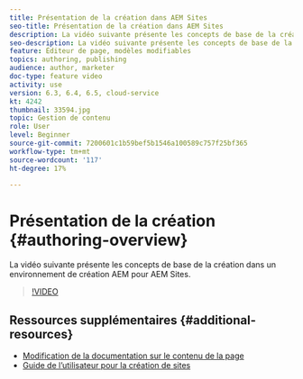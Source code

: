 ```yaml
---
title: Présentation de la création dans AEM Sites
seo-title: Présentation de la création dans AEM Sites
description: La vidéo suivante présente les concepts de base de la création dans un environnement de création AEM. Il utilise la console Sites comme base.
seo-description: La vidéo suivante présente les concepts de base de la création dans un environnement de création AEM. Il utilise la console Sites comme base.
feature: Éditeur de page, modèles modifiables
topics: authoring, publishing
audience: author, marketer
doc-type: feature video
activity: use
version: 6.3, 6.4, 6.5, cloud-service
kt: 4242
thumbnail: 33594.jpg
topic: Gestion de contenu
role: User
level: Beginner
source-git-commit: 7200601c1b59bef5b1546a100589c757f25bf365
workflow-type: tm+mt
source-wordcount: '117'
ht-degree: 17%

---
```



# Présentation de la création {#authoring-overview}

La vidéo suivante présente les concepts de base de la création dans un environnement de création AEM pour AEM Sites.

>[!VIDEO](https://video.tv.adobe.com/v/33594?quality=12&learn=on)

## Ressources supplémentaires {#additional-resources}

* [Modification de la documentation sur le contenu de la page](https://experienceleague.adobe.com/docs/experience-manager-cloud-service/sites/authoring/fundamentals/editing-content.html)
* [Guide de l’utilisateur pour la création de sites](https://experienceleague.adobe.com/docs/experience-manager-65/authoring/home.html&amp;topic=/experience-manager/6-5/sites/authoring/morehelp/page-authoring.ug.js)
